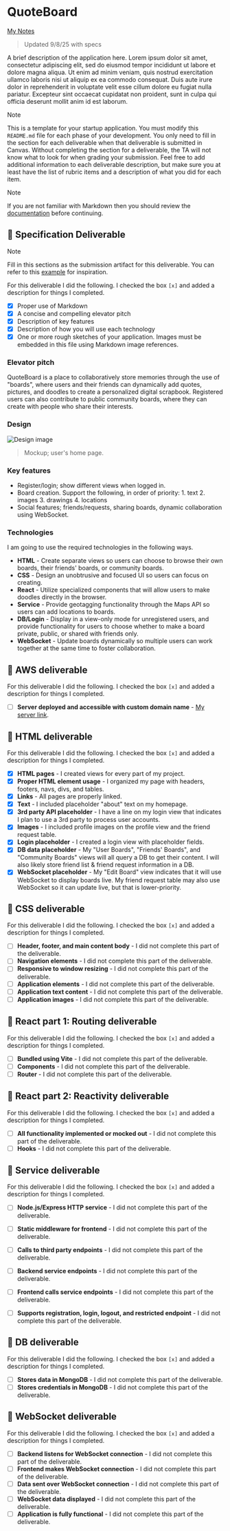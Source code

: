 # QuoteBoard

[My Notes](notes.md)

> Updated 9/8/25 with specs

A brief description of the application here. Lorem ipsum dolor sit amet, consectetur adipiscing elit, sed do eiusmod tempor incididunt ut labore et dolore magna aliqua. Ut enim ad minim veniam, quis nostrud exercitation ullamco laboris nisi ut aliquip ex ea commodo consequat. Duis aute irure dolor in reprehenderit in voluptate velit esse cillum dolore eu fugiat nulla pariatur. Excepteur sint occaecat cupidatat non proident, sunt in culpa qui officia deserunt mollit anim id est laborum.


> [!NOTE]
>  This is a template for your startup application. You must modify this `README.md` file for each phase of your development. You only need to fill in the section for each deliverable when that deliverable is submitted in Canvas. Without completing the section for a deliverable, the TA will not know what to look for when grading your submission. Feel free to add additional information to each deliverable description, but make sure you at least have the list of rubric items and a description of what you did for each item.

> [!NOTE]
>  If you are not familiar with Markdown then you should review the [documentation](https://docs.github.com/en/get-started/writing-on-github/getting-started-with-writing-and-formatting-on-github/basic-writing-and-formatting-syntax) before continuing.

## 🚀 Specification Deliverable

> [!NOTE]
>  Fill in this sections as the submission artifact for this deliverable. You can refer to this [example](https://github.com/webprogramming260/startup-example/blob/main/README.md) for inspiration.

For this deliverable I did the following. I checked the box `[x]` and added a description for things I completed.

- [x] Proper use of Markdown
- [x] A concise and compelling elevator pitch
- [x] Description of key features
- [x] Description of how you will use each technology
- [x] One or more rough sketches of your application. Images must be embedded in this file using Markdown image references.

### Elevator pitch

QuoteBoard is a place to collaboratively store memories through the use of "boards", where users and their friends can dynamically add quotes, pictures, and doodles to create a personalized digital scrapbook. Registered users can also contribute to public community boards, where they can create with people who share their interests.

### Design

![Design image](quote_board_mockup.png)
> Mockup; user's home page.

### Key features

- Register/login; show different views when logged in.
- Board creation. Support the following, in order of priority: 1. text 2. images 3. drawings 4. locations
- Social features; friends/requests, sharing boards, dynamic collaboration using WebSocket.

### Technologies

I am going to use the required technologies in the following ways.

- **HTML** - Create separate views so users can choose to browse their own boards, their friends' boards, or community boards.
- **CSS** - Design an unobtrusive and focused UI so users can focus on creating.
- **React** - Utilize specialized components that will allow users to make doodles directly in the browser.
- **Service** - Provide geotagging functionality through the Maps API so users can add locations to boards.
- **DB/Login** - Display in a view-only mode for unregistered users, and provide functionality for users to choose whether to make a board private, public, or shared with friends only.
- **WebSocket** - Update boards dynamically so multiple users can work together at the same time to foster collaboration.

## 🚀 AWS deliverable

For this deliverable I did the following. I checked the box `[x]` and added a description for things I completed.

- [ ] **Server deployed and accessible with custom domain name** - [My server link](https://yourdomainnamehere.click).

## 🚀 HTML deliverable

For this deliverable I did the following. I checked the box `[x]` and added a description for things I completed.

- [x] **HTML pages** - I created views for every part of my project.
- [x] **Proper HTML element usage** - I organized my page with headers, footers, navs, divs, and tables.
- [x] **Links** - All pages are properly linked.
- [x] **Text** - I included placeholder "about" text on my homepage.
- [x] **3rd party API placeholder** - I have a line on my login view that indicates I plan to use a 3rd party to process user accounts.
- [x] **Images** - I included profile images on the profile view and the friend request table.
- [x] **Login placeholder** - I created a login view with placeholder fields.
- [x] **DB data placeholder** - My "User Boards", "Friends' Boards", and "Community Boards" views will all query a DB to get their content. I will also likely store friend list & friend request information in a DB.
- [x] **WebSocket placeholder** - My "Edit Board" view indicates that it will use WebSocket to display boards live. My friend request table may also use WebSocket so it can update live, but that is lower-priority.

## 🚀 CSS deliverable

For this deliverable I did the following. I checked the box `[x]` and added a description for things I completed.

- [ ] **Header, footer, and main content body** - I did not complete this part of the deliverable.
- [ ] **Navigation elements** - I did not complete this part of the deliverable.
- [ ] **Responsive to window resizing** - I did not complete this part of the deliverable.
- [ ] **Application elements** - I did not complete this part of the deliverable.
- [ ] **Application text content** - I did not complete this part of the deliverable.
- [ ] **Application images** - I did not complete this part of the deliverable.

## 🚀 React part 1: Routing deliverable

For this deliverable I did the following. I checked the box `[x]` and added a description for things I completed.

- [ ] **Bundled using Vite** - I did not complete this part of the deliverable.
- [ ] **Components** - I did not complete this part of the deliverable.
- [ ] **Router** - I did not complete this part of the deliverable.

## 🚀 React part 2: Reactivity deliverable

For this deliverable I did the following. I checked the box `[x]` and added a description for things I completed.

- [ ] **All functionality implemented or mocked out** - I did not complete this part of the deliverable.
- [ ] **Hooks** - I did not complete this part of the deliverable.

## 🚀 Service deliverable

For this deliverable I did the following. I checked the box `[x]` and added a description for things I completed.

- [ ] **Node.js/Express HTTP service** - I did not complete this part of the deliverable.
- [ ] **Static middleware for frontend** - I did not complete this part of the deliverable.
- [ ] **Calls to third party endpoints** - I did not complete this part of the deliverable.
- [ ] **Backend service endpoints** - I did not complete this part of the deliverable.
- [ ] **Frontend calls service endpoints** - I did not complete this part of the deliverable.
- [ ] **Supports registration, login, logout, and restricted endpoint** - I did not complete this part of the deliverable.


## 🚀 DB deliverable

For this deliverable I did the following. I checked the box `[x]` and added a description for things I completed.

- [ ] **Stores data in MongoDB** - I did not complete this part of the deliverable.
- [ ] **Stores credentials in MongoDB** - I did not complete this part of the deliverable.

## 🚀 WebSocket deliverable

For this deliverable I did the following. I checked the box `[x]` and added a description for things I completed.

- [ ] **Backend listens for WebSocket connection** - I did not complete this part of the deliverable.
- [ ] **Frontend makes WebSocket connection** - I did not complete this part of the deliverable.
- [ ] **Data sent over WebSocket connection** - I did not complete this part of the deliverable.
- [ ] **WebSocket data displayed** - I did not complete this part of the deliverable.
- [ ] **Application is fully functional** - I did not complete this part of the deliverable.
